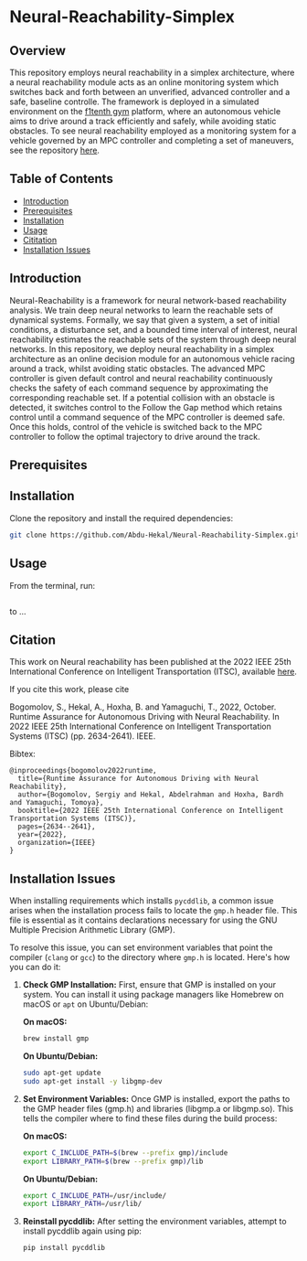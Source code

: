 # Neural-Reachability-Simplex
## Overview

This repository employs neural reachability in a simplex architecture, where a neural reachability module acts as an online monitoring system which switches back and forth between an unverified, advanced controller and a safe, baseline controlle. The framework is
deployed in a simulated environment on the [f1tenth gym](https://f1tenth-gym.readthedocs.io/en/latest/) platform, where an autonomous vehicle aims to drive around a track efficiently and safely, while avoiding static obstacles. To see neural reachability employed as a monitoring system for a vehicle governed by an MPC controller and completing a set of maneuvers, see the repository [here](https://github.com/Abdu-Hekal/Neural-Reachability).

## Table of Contents

- [Introduction](#introduction)
- [Prerequisites](#prerequisites)
- [Installation](#installation)
- [Usage](#usage)
- [Cititation](#Citation)
- [Installation Issues](#installation-issues)

## Introduction

Neural-Reachability is a framework for neural network-based reachability analysis. We train deep neural networks to learn the reachable sets of dynamical systems. Formally, we say that given a system, a set of initial conditions, a disturbance set, and a bounded time interval of interest, neural reachability estimates the reachable sets of the system through deep neural networks. In this repository, we deploy neural reachability in a simplex architecture as an online decision module for an autonomous vehicle racing around a track, whilst avoiding static obstacles. The advanced MPC controller is given default control and neural reachability continuously checks the safety of each command sequence by approximating the corresponding reachable set. If a potential collision with an obstacle is detected, it switches control to the Follow the Gap method which retains control until a command sequence of the MPC controller is deemed safe. Once this holds, control of the vehicle is switched back to the MPC controller to follow the optimal trajectory to drive around the track.

## Prerequisites


## Installation

Clone the repository and install the required dependencies:

```bash
git clone https://github.com/Abdu-Hekal/Neural-Reachability-Simplex.git
```


## Usage

From the terminal, run:

```bash

```

to ...


## Citation

This work on Neural reachability has been published at the 2022 IEEE 25th International Conference on Intelligent Transportation (ITSC), available [here](https://ieeexplore.ieee.org/abstract/document/9922294).

If you cite this work, please cite

Bogomolov, S., Hekal, A., Hoxha, B. and Yamaguchi, T., 2022, October. Runtime Assurance for Autonomous Driving with Neural Reachability. In 2022 IEEE 25th International Conference on Intelligent Transportation Systems (ITSC) (pp. 2634-2641). IEEE.

Bibtex:
```
@inproceedings{bogomolov2022runtime,
  title={Runtime Assurance for Autonomous Driving with Neural Reachability},
  author={Bogomolov, Sergiy and Hekal, Abdelrahman and Hoxha, Bardh and Yamaguchi, Tomoya},
  booktitle={2022 IEEE 25th International Conference on Intelligent Transportation Systems (ITSC)},
  pages={2634--2641},
  year={2022},
  organization={IEEE}
}
```

## Installation Issues

When installing requirements which installs `pycddlib`, a common issue arises when the installation process fails to locate the `gmp.h` header file. This file is essential as it contains declarations necessary for using the GNU Multiple Precision Arithmetic Library (GMP). 

To resolve this issue, you can set environment variables that point the compiler (`clang` or `gcc`) to the directory where `gmp.h` is located. Here's how you can do it:

1. **Check GMP Installation:**
   First, ensure that GMP is installed on your system. You can install it using package managers like Homebrew on macOS or `apt` on Ubuntu/Debian:
   
   **On macOS:**
   ```bash
   brew install gmp
   ```

   **On Ubuntu/Debian:**
   ```bash
   sudo apt-get update
   sudo apt-get install -y libgmp-dev
   ```

2. **Set Environment Variables:**
   Once GMP is installed, export the paths to the GMP header files (gmp.h) and libraries (libgmp.a or libgmp.so). This tells the compiler where to find these files during the build   process:
   
   **On macOS:**
   ```bash
   export C_INCLUDE_PATH=$(brew --prefix gmp)/include
   export LIBRARY_PATH=$(brew --prefix gmp)/lib
   ```

   **On Ubuntu/Debian:**
   ```bash
   export C_INCLUDE_PATH=/usr/include/
   export LIBRARY_PATH=/usr/lib/
   ```

4. **Reinstall pycddlib:**
   After setting the environment variables, attempt to install pycddlib again using pip:
   ```bash
   pip install pycddlib
   ```

   


   
    

